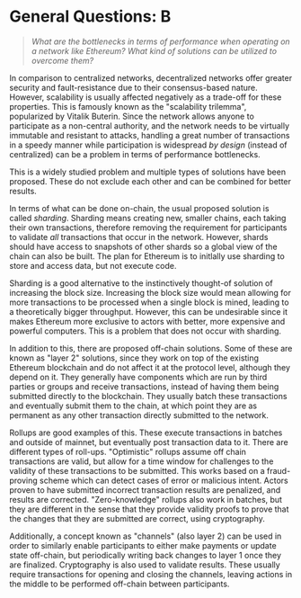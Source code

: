 # General Questions: B

> _What are the bottlenecks in terms of performance when operating on a network like Ethereum? What kind of solutions can be utilized to overcome them?_

In comparison to centralized networks, decentralized networks offer greater security and fault-resistance due to their consensus-based nature. However, scalability is usually affected negatively as a trade-off for these properties. This is famously known as the "scalability trilemma", popularized by Vitalik Buterin. Since the network allows anyone to participate as a non-central authority, and the network needs to be virtually immutable and resistant to attacks, handling a great number of transactions in a speedy manner while participation is widespread _by design_ (instead of centralized) can be a problem in terms of performance bottlenecks.

This is a widely studied problem and multiple types of solutions have been proposed. These do not exclude each other and can be combined for better results.

In terms of what can be done on-chain, the usual proposed solution is called _sharding_. Sharding means creating new, smaller chains, each taking their own transactions, therefore removing the requirement for participants to validate _all_ transactions that occur in the network. However, shards should have access to snapshots of other shards so a global view of the chain can also be built. The plan for Ethereum is to initlally use sharding to store and access data, but not execute code.

Sharding is a good alternative to the instinctively thought-of solution of increasing the block size. Increasing the block size would mean allowing for more transactions to be processed when a single block is mined, leading to a theoretically bigger throughput. However, this can be undesirable since it makes Ethereum more exclusive to actors with better, more expensive and powerful computers. This is a problem that does not occur with sharding.

In addition to this, there are proposed off-chain solutions. Some of these are known as "layer 2" solutions, since they work on top of the existing Ethereum blockchain and do not affect it at the protocol level, although they depend on it. They generally have components which are run by third parties or groups and receive transactions, instead of having them being submitted directly to the blockchain. They usually batch these transactions and eventually submit them to the chain, at which point they are as permanent as any other transaction directly submitted to the network.

Rollups are good examples of this. These execute transactions in batches and outside of mainnet, but eventually post transaction data to it. There are different types of roll-ups. "Optimistic" rollups assume off chain transactions are valid, but allow for a time window for challenges to the validity of these transactions to be submitted. This works based on a fraud-proving scheme which can detect cases of error or malicious intent. Actors proven to have submitted incorrect transaction results are penalized, and results are corrected. "Zero-knowledge" rollups also work in batches, but they are different in the sense that they provide validity proofs to prove that the changes that they are submitted are correct, using cryptography. 

Additionally, a concept known as "channels" (also layer 2) can be used in order to similarly enable participants to either make payments or update state off-chain, but periodically writing back changes to layer 1 once they are finalized. Cryptography is also used to validate results. These usually require transactions for opening and closing the channels, leaving actions in the middle to be performed off-chain between participants.